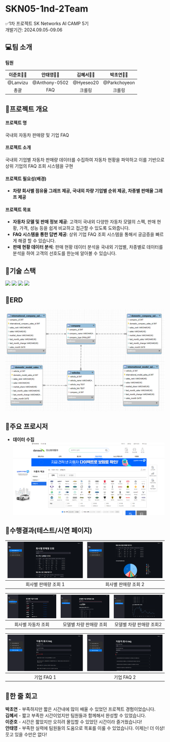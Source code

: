 # SKN05-1nd-2Team

 ✅1차 프로젝트
 SK Networks AI CAMP 5기<br>
 개발기간: 2024.09.05-09.06
 
  ## 💻팀 소개
**팀원**

|  **이준호👨‍💻** |  **안태영👨‍💻** |  **김혜서👩‍💻** |  **박초연👩‍💻** |
|:---------:|:---------:|:---------:|:-----------:|
| @Lanvizu | @Anthony-0502 | @Hyeseo20 |  @Parkchoyeon |
| 총괄| FAQ | 크롤링| 크롤링|

 
## 📑프로젝트 개요
#### 프로젝트 명 
국내외 자동차 판매량 및 기업 FAQ
#### 프로젝트 소개 
국내외 기업별 자동차 판매량 데이터를 수집하여 자동차 현황을 파악하고 이를 기반으로 상위 기업의 FAQ 조회 시스템을 구현
#### 프로젝트 필요성(배경)
- **차량 회사별 점유율 그래프 제공, 국내외 차량 기업별 순위 제공, 차종별 판매율 그래프 제공**

#### 프로젝트 목표
- **자동차 모델 및 판매 정보 제공**: 고객이 국내외 다양한 자동차 모델의 스펙, 판매 현황, 가격, 성능 등을 쉽게 비교하고 접근할 수 있도록 도와줍니다.
- **FAQ 시스템을 통한 답변 제공**: 상위 기업 FAQ 조회 시스템을 통해서 궁금증을 빠르게 해결 할 수 있습니다. 
- **판매 현황 데이터 분석**: 판매 현황 데이터 분석을 국내외 기업별, 차종별로 데이터를 분석을 하여 고객의 선호도를 한눈에 알아볼 수 있습니다. 
## 📑기술 스택
 <img src="https://img.shields.io/badge/mysql-4479A1?style=flat-square&logo=MySQL&logoColor=white"/></a>
 <img src="https://img.shields.io/badge/jupyter-F37626?style=flat-square&logo=jupyter&logoColor=white"/></a>
 <img src="https://img.shields.io/badge/python-3776AB?style=flat-square&logo=python&logoColor=white"/></a>
 <img src="https://img.shields.io/badge/streamlit-FF4B4B?style=flat-square&logo=streamlit&logoColor=white"/></a>


## 📑ERD
 ![erd사진](./images/erd.png)
## 📑주요 프로시저
- **데이터 수집**
![다나와 홈페이지](./images/screen.png)


## 📑수행결과(테스트/시연 페이지)
| ![메인페이지](./images/mainpage.png) | ![메인페이지](./images/mainpage2.png) |
|:-----------------------------------:|:-------------------------------------:|
| 회사별 판매량 조회 1 | 회사별 판매량 조회 2 |

| ![메인페이지](./images/subpage1.png) | ![메인페이지](./images/subpage2.png) | ![메인페이지](./images/subpage3.png) | 
|:-----------------------------------:|:-------------------------------------:|:--------------------------------------:|
| 회사별 자동차 조회 | 모델별 차량 판매량 조회 | 모델별 차량 판매량 조회2 |

| ![FAQ페이지](./images/faq1.png) | ![FAQ페이지](./images/faq2.png) |
|:-----------------------------------:|:-------------------------------------:|
| 기업 FAQ 1 | 기업 FAQ 2 |
 
## 📓한 줄 회고
**박초연** - 부족하지만 짧은 시간내에 많이 배울 수 있었던 프로젝트 경험이었습니다. <br>
**김혜서** - 짧고 부족한 시간이었지만 팀원들과 함께해서 완성할 수 있었습니다. <br>
**이준호** - 시간은 짧았지만 오히려 몰입할 수 있었던 시간이라 즐거웠습니다! <br>
**안태영** - 부족한 실력에 팀원들의 도움으로 목표를 이룰 수 있었습니다. 이제는! 더 이상! 웃고 있을 수만은 없다! <br>
